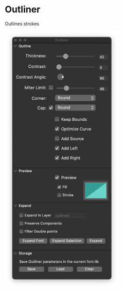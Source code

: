 # Outliner

Outlines strokes

<img src="outliner@2x.png" alt="Screenshot showing the outliner palette" width="354">

